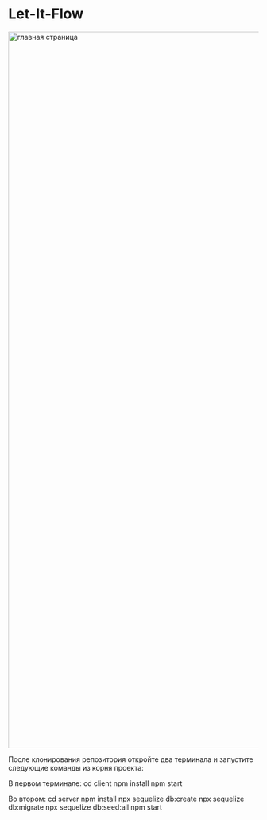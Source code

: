 # Let-It-Flow

<img width="1440" alt="главная страница" src="https://user-images.githubusercontent.com/29165987/163837380-89e21af3-f7df-42fb-a08f-2f9d5ad5675d.png">


После клонирования репозитория откройте два терминала и запустите следующие команды из корня проекта:

В первом терминале:
cd client
npm install
npm start

Во втором:
cd server
npm install
npx sequelize db:create
npx sequelize db:migrate
npx sequelize db:seed:all
npm start
